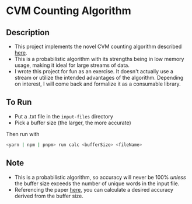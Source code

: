 # CVM Counting Algorithm

## Description

- This project implements the novel CVM counting algorithm described [here](https://www.quantamagazine.org/computer-scientists-invent-an-efficient-new-way-to-count-20240516/).
- This is a probabilistic algorithm with its strengths being in low memory usage, making it ideal for large streams of data.
- I wrote this project for fun as an exercise. It doesn't actually use a stream or utilize the intended advantages of the algorithm. Depending on interest, I will come back and formalize it as a consumable library.

## To Run
- Put a .txt file in the `input-files` directory
- Pick a buffer size (the larger, the more accurate)

Then run with
```zsh
<yarn | npm | pnpm> run calc <bufferSize> <fileName>
```
## Note
- This is a probabilistic algorithm, so accuracy will never be 100% _unless_ the buffer size exceeds the number of unique words in the input file.
- Referencing the paper [here](https://arxiv.org/pdf/2301.10191), you can calculate a desired accuracy derived from the buffer size.
